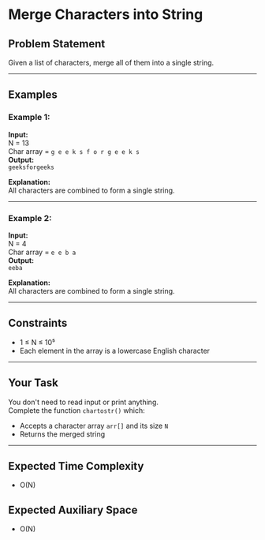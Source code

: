 # Merge Characters into String

## Problem Statement

Given a list of characters, merge all of them into a single string.

---

## Examples

### Example 1:
**Input:**  
N = 13  
Char array = `g e e k s f o r g e e k s`  
**Output:**  
`geeksforgeeks`  

**Explanation:**  
All characters are combined to form a single string.

---

### Example 2:
**Input:**  
N = 4  
Char array = `e e b a`  
**Output:**  
`eeba`  

**Explanation:**  
All characters are combined to form a single string.

---

## Constraints

- 1 ≤ N ≤ 10⁵
- Each element in the array is a lowercase English character

---

## Your Task

You don't need to read input or print anything.  
Complete the function `chartostr()` which:

- Accepts a character array `arr[]` and its size `N`
- Returns the merged string

---

## Expected Time Complexity

- O(N)

## Expected Auxiliary Space

- O(N)
